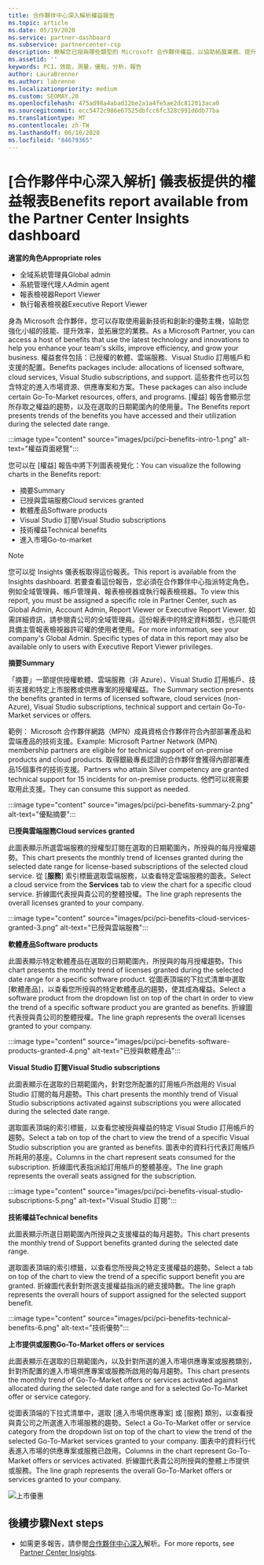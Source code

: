 ```yaml
---
title: 合作夥伴中心深入解析權益報告
ms.topic: article
ms.date: 05/19/2020
ms.service: partner-dashboard
ms.subservice: partnercenter-csp
description: 瞭解您已授與哪些類型的 Microsoft 合作夥伴權益，以協助拓展業務、提升效率並提升小組的技能。
ms.assetid: ''
keywords: PCI，效能，測量，優點，分析，報告
author: LauraBrenner
ms.author: labrenne
ms.localizationpriority: medium
ms.custom: SEOMAY.20
ms.openlocfilehash: 475ad98a4abad12be2a1a4fe5ae2dc812013aca0
ms.sourcegitcommit: ecc5472c986e67525dbfcc6fc328c991d6db77ba
ms.translationtype: MT
ms.contentlocale: zh-TW
ms.lasthandoff: 06/10/2020
ms.locfileid: "84679365"
---
```

# <a name="benefits-report-available-from-the-partner-center-insights-dashboard"></a><span data-ttu-id="d0e97-104">[合作夥伴中心深入解析] 儀表板提供的權益報表</span><span class="sxs-lookup"><span data-stu-id="d0e97-104">Benefits report available from the Partner Center Insights dashboard</span></span>

<span data-ttu-id="d0e97-105">**適當的角色**</span><span class="sxs-lookup"><span data-stu-id="d0e97-105">**Appropriate roles**</span></span>

- <span data-ttu-id="d0e97-106">全域系統管理員</span><span class="sxs-lookup"><span data-stu-id="d0e97-106">Global admin</span></span>
- <span data-ttu-id="d0e97-107">系統管理代理人</span><span class="sxs-lookup"><span data-stu-id="d0e97-107">Admin agent</span></span>
- <span data-ttu-id="d0e97-108">報表檢視器</span><span class="sxs-lookup"><span data-stu-id="d0e97-108">Report Viewer</span></span>
- <span data-ttu-id="d0e97-109">執行報表檢視器</span><span class="sxs-lookup"><span data-stu-id="d0e97-109">Executive Report Viewer</span></span>

<span data-ttu-id="d0e97-110">身為 Microsoft 合作夥伴，您可以存取使用最新技術和創新的優勢主機，協助您強化小組的技能、提升效率，並拓展您的業務。</span><span class="sxs-lookup"><span data-stu-id="d0e97-110">As a Microsoft Partner, you can access a host of benefits that use the latest technology and innovations to help you enhance your team's skills, improve efficiency, and grow your business.</span></span> <span data-ttu-id="d0e97-111">權益套件包括：已授權的軟體、雲端服務、Visual Studio 訂用帳戶和支援的配置。</span><span class="sxs-lookup"><span data-stu-id="d0e97-111">Benefits packages include: allocations of licensed software, cloud services, Visual Studio subscriptions, and support.</span></span> <span data-ttu-id="d0e97-112">這些套件也可以包含特定的進入市場資源、供應專案和方案。</span><span class="sxs-lookup"><span data-stu-id="d0e97-112">These packages can also include certain Go-To-Market resources, offers, and programs.</span></span> <span data-ttu-id="d0e97-113">[權益] 報告會顯示您所存取之權益的趨勢，以及在選取的日期範圍內的使用量。</span><span class="sxs-lookup"><span data-stu-id="d0e97-113">The Benefits report presents trends of the benefits you have accessed and their utilization during the selected date range.</span></span>

:::image type="content" source="images/pci/pci-benefits-intro-1.png" alt-text="權益頁面總覽":::

<span data-ttu-id="d0e97-115">您可以在 [權益] 報告中將下列圖表視覺化：</span><span class="sxs-lookup"><span data-stu-id="d0e97-115">You can visualize the following charts in the Benefits report:</span></span>

- <span data-ttu-id="d0e97-116">摘要</span><span class="sxs-lookup"><span data-stu-id="d0e97-116">Summary</span></span>
- <span data-ttu-id="d0e97-117">已授與雲端服務</span><span class="sxs-lookup"><span data-stu-id="d0e97-117">Cloud services granted</span></span>
- <span data-ttu-id="d0e97-118">軟體產品</span><span class="sxs-lookup"><span data-stu-id="d0e97-118">Software products</span></span>
- <span data-ttu-id="d0e97-119">Visual Studio 訂閱</span><span class="sxs-lookup"><span data-stu-id="d0e97-119">Visual Studio subscriptions</span></span>
- <span data-ttu-id="d0e97-120">技術權益</span><span class="sxs-lookup"><span data-stu-id="d0e97-120">Technical benefits</span></span>
- <span data-ttu-id="d0e97-121">進入市場</span><span class="sxs-lookup"><span data-stu-id="d0e97-121">Go-to-market</span></span>

 > [!NOTE]
 > <span data-ttu-id="d0e97-122">您可以從 Insights 儀表板取得這份報表。</span><span class="sxs-lookup"><span data-stu-id="d0e97-122">This report is available from the Insights dashboard.</span></span> <span data-ttu-id="d0e97-123">若要查看這份報告，您必須在合作夥伴中心指派特定角色，例如全域管理員、帳戶管理員、報表檢視器或執行報表檢視器。</span><span class="sxs-lookup"><span data-stu-id="d0e97-123">To view this report, you must be assigned a specific role in Partner Center, such as Global Admin, Account Admin, Report Viewer or Executive Report Viewer.</span></span> <span data-ttu-id="d0e97-124">如需詳細資訊，請參閱貴公司的全域管理員。這份報表中的特定資料類型，也只能供具備主管報表檢視器許可權的使用者使用。</span><span class="sxs-lookup"><span data-stu-id="d0e97-124">For more information, see your company's Global Admin. Specific types of data in this report may also be available only to users with Executive Report Viewer privileges.</span></span>

<span data-ttu-id="d0e97-125">**摘要**</span><span class="sxs-lookup"><span data-stu-id="d0e97-125">**Summary**</span></span>

<span data-ttu-id="d0e97-126">「摘要」一節提供授權軟體、雲端服務（非 Azure）、Visual Studio 訂用帳戶、技術支援和特定上市服務或供應專案的授權權益。</span><span class="sxs-lookup"><span data-stu-id="d0e97-126">The Summary section presents the benefits granted in terms of licensed software, cloud services (non-Azure), Visual Studio subscriptions, technical support and certain Go-To-Market services or offers.</span></span>

<span data-ttu-id="d0e97-127">範例： Microsoft 合作夥伴網路（MPN）成員資格合作夥伴符合內部部署產品和雲端產品的技術支援。</span><span class="sxs-lookup"><span data-stu-id="d0e97-127">Example: Microsoft Partner Network (MPN) membership partners are eligible for technical support of on-premise products and cloud products.</span></span> <span data-ttu-id="d0e97-128">取得銀級專長認證的合作夥伴會獲得內部部署產品15個事件的技術支援。</span><span class="sxs-lookup"><span data-stu-id="d0e97-128">Partners who attain Silver competency are granted technical support for 15 incidents for on-premise products.</span></span> <span data-ttu-id="d0e97-129">他們可以視需要取用此支援。</span><span class="sxs-lookup"><span data-stu-id="d0e97-129">They can consume this support as needed.</span></span> 

:::image type="content" source="images/pci/pci-benefits-summary-2.png" alt-text="優點摘要":::

<span data-ttu-id="d0e97-131">**已授與雲端服務**</span><span class="sxs-lookup"><span data-stu-id="d0e97-131">**Cloud services granted**</span></span>

<span data-ttu-id="d0e97-132">此圖表顯示所選雲端服務的授權型訂閱在選取的日期範圍內，所授與的每月授權趨勢。</span><span class="sxs-lookup"><span data-stu-id="d0e97-132">This chart presents the monthly trend of licenses granted during the selected date range for license-based subscriptions of the selected cloud service.</span></span>
<span data-ttu-id="d0e97-133">從 [**服務**] 索引標籤選取雲端服務，以查看特定雲端服務的圖表。</span><span class="sxs-lookup"><span data-stu-id="d0e97-133">Select a cloud service from the **Services** tab to view the chart for a specific cloud service.</span></span> <span data-ttu-id="d0e97-134">折線圖代表授與貴公司的整體授權。</span><span class="sxs-lookup"><span data-stu-id="d0e97-134">The line graph represents the overall licenses granted to your company.</span></span>

:::image type="content" source="images/pci/pci-benefits-cloud-services-granted-3.png" alt-text="已授與雲端服務":::

<span data-ttu-id="d0e97-136">**軟體產品**</span><span class="sxs-lookup"><span data-stu-id="d0e97-136">**Software products**</span></span>

<span data-ttu-id="d0e97-137">此圖表顯示特定軟體產品在選取的日期範圍內，所授與的每月授權趨勢。</span><span class="sxs-lookup"><span data-stu-id="d0e97-137">This chart presents the monthly trend of licenses granted during the selected date range for a specific software product.</span></span> <span data-ttu-id="d0e97-138">從圖表頂端的下拉式清單中選取 [軟體產品]，以查看您所授與的特定軟體產品的趨勢，使其成為權益。</span><span class="sxs-lookup"><span data-stu-id="d0e97-138">Select a software product from the dropdown list on top of the chart in order to view the trend of a specific software product you are granted as benefits.</span></span> <span data-ttu-id="d0e97-139">折線圖代表授與貴公司的整體授權。</span><span class="sxs-lookup"><span data-stu-id="d0e97-139">The line graph represents the overall licenses granted to your company.</span></span>

:::image type="content" source="images/pci/pci-benefits-software-products-granted-4.png" alt-text="已授與軟體產品":::

<span data-ttu-id="d0e97-141">**Visual Studio 訂閱**</span><span class="sxs-lookup"><span data-stu-id="d0e97-141">**Visual Studio subscriptions**</span></span>

<span data-ttu-id="d0e97-142">此圖表顯示在選取的日期範圍內，針對您所配置的訂用帳戶所啟用的 Visual Studio 訂閱的每月趨勢。</span><span class="sxs-lookup"><span data-stu-id="d0e97-142">This chart presents the monthly trend of Visual Studio subscriptions activated against subscriptions you were allocated during the selected date range.</span></span>

<span data-ttu-id="d0e97-143">選取圖表頂端的索引標籤，以查看您被授與權益的特定 Visual Studio 訂用帳戶的趨勢。</span><span class="sxs-lookup"><span data-stu-id="d0e97-143">Select a tab on top of the chart to view the trend of a specific Visual Studio subscription you are granted as benefits.</span></span> <span data-ttu-id="d0e97-144">圖表中的資料行代表訂用帳戶所耗用的基座。</span><span class="sxs-lookup"><span data-stu-id="d0e97-144">Columns in the chart represent seats consumed for the subscription.</span></span> <span data-ttu-id="d0e97-145">折線圖代表指派給訂用帳戶的整體基座。</span><span class="sxs-lookup"><span data-stu-id="d0e97-145">The line graph represents the overall seats assigned for the subscription.</span></span>

:::image type="content" source="images/pci/pci-benefits-visual-studio-subscriptions-5.png" alt-text="Visual Studio 訂閱":::

<span data-ttu-id="d0e97-147">**技術權益**</span><span class="sxs-lookup"><span data-stu-id="d0e97-147">**Technical benefits**</span></span>

<span data-ttu-id="d0e97-148">此圖表顯示所選日期範圍內所授與之支援權益的每月趨勢。</span><span class="sxs-lookup"><span data-stu-id="d0e97-148">This chart presents the monthly trend of Support benefits granted during the selected date range.</span></span>

<span data-ttu-id="d0e97-149">選取圖表頂端的索引標籤，以查看您所授與之特定支援權益的趨勢。</span><span class="sxs-lookup"><span data-stu-id="d0e97-149">Select a tab on top of the chart to view the trend of a specific support benefit you are granted.</span></span> <span data-ttu-id="d0e97-150">折線圖代表針對所選支援權益指派的總支援時數。</span><span class="sxs-lookup"><span data-stu-id="d0e97-150">The line graph represents the overall hours of support assigned for the selected support benefit.</span></span>

:::image type="content" source="images/pci/pci-benefits-technical-benefits-6.png" alt-text="技術優勢":::

<span data-ttu-id="d0e97-152">**上市提供或服務**</span><span class="sxs-lookup"><span data-stu-id="d0e97-152">**Go-To-Market offers or services**</span></span>

<span data-ttu-id="d0e97-153">此圖表顯示在選取的日期範圍內，以及針對所選的進入市場供應專案或服務類別，針對所配置的進入市場供應專案或服務所啟用的每月趨勢。</span><span class="sxs-lookup"><span data-stu-id="d0e97-153">This chart presents the monthly trend of Go-To-Market offers or services activated against allocated during the selected date range and for a selected Go-To-Market offer or service category.</span></span>

<span data-ttu-id="d0e97-154">從圖表頂端的下拉式清單中，選取 [進入市場供應專案] 或 [服務] 類別，以查看授與貴公司之所選進入市場服務的趨勢。</span><span class="sxs-lookup"><span data-stu-id="d0e97-154">Select a Go-To-Market offer or service category from the dropdown list on top of the chart to view the trend of the selected Go-To-Market services granted to your company.</span></span> <span data-ttu-id="d0e97-155">圖表中的資料行代表進入市場的供應專案或服務已啟用。</span><span class="sxs-lookup"><span data-stu-id="d0e97-155">Columns in the chart represent Go-To-Market offers or services activated.</span></span> <span data-ttu-id="d0e97-156">折線圖代表貴公司所授與的整體上市提供或服務。</span><span class="sxs-lookup"><span data-stu-id="d0e97-156">The line graph represents the overall Go-To-Market offers or services granted to your company.</span></span>

![上市優惠](images/pci/pci-benefits-go-to-market-7.png)

## <a name="next-steps"></a><span data-ttu-id="d0e97-158">後續步驟</span><span class="sxs-lookup"><span data-stu-id="d0e97-158">Next steps</span></span>

- <span data-ttu-id="d0e97-159">如需更多報告，請參閱[合作夥伴中心深入](partner-center-insights.md)解析。</span><span class="sxs-lookup"><span data-stu-id="d0e97-159">For more reports, see [Partner Center Insights](partner-center-insights.md).</span></span>
